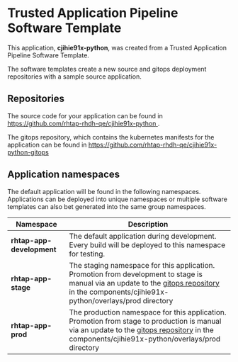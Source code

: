 # Trusted Application Pipeline Software Template

This application, **cjihie91x-python**, was created from a Trusted Application Pipeline Software Template.

The software templates create a new source and gitops deployment repositories with a sample source application. 

## Repositories

The source code for your application can be found in [https://github.com/rhtap-rhdh-qe/cjihie91x-python ](https://github.com/rhtap-rhdh-qe/cjihie91x-python ).
 
The gitops repository, which contains the kubernetes manifests for the application can be found in 
[https://github.com/rhtap-rhdh-qe/cjihie91x-python-gitops ](https://github.com/rhtap-rhdh-qe/cjihie91x-python-gitops ) 

## Application namespaces 

The default application will be found in the following namespaces. Applications can be deployed into unique namespaces or multiple software templates can also bet generated into the same group namespaces.  

|  Namespace   |  Description   |  
| -------- | -------- |   
| **rhtap-app-development** | The default application during development. Every build will be deployed to this namespace for testing. | 
| **rhtap-app-stage** | The staging namespace for this application. Promotion from development to stage is manual via an update to the [gitops repository](https://github.com/rhtap-rhdh-qe/cjihie91x-python-gitops ) in the components/cjihie91x-python/overlays/prod directory |  
| **rhtap-app-prod** | The production namespace for this application. Promotion from stage to production is manual via an update to the [gitops repository](https://github.com/rhtap-rhdh-qe/cjihie91x-python-gitops ) in the components/cjihie91x-python/overlays/prod directory | 